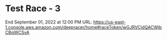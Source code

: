 
# Test Race - 3 
End September 01, 2022 at 12:00 PM
URL: https://us-east-1.console.aws.amazon.com/deepracer/home#raceToken/wGJRVCjdQACWjbCBqWCSvA 

